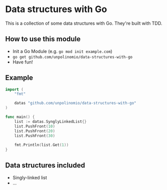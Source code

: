 # Data structures with Go

This is a collection of some data structures with Go. They're built with TDD.

## How to use this module
- Init a Go Module (e.g. `go mod init example.com`)
- `go get github.com/unpolinomio/data-structures-with-go`
- Have fun!

## Example
```go
import (
    "fmt"

    datas "github.com/unpolinomio/data-structures-with-go"
)

func main() {
    list := datas.SynglyLinkedList{}
    list.PushFront(10)
    list.PushFront(20)
    list.PushFront(30)
    
    fmt.Println(list.Get(1))
}
```

## Data structures included
- Singly-linked list
- ...
